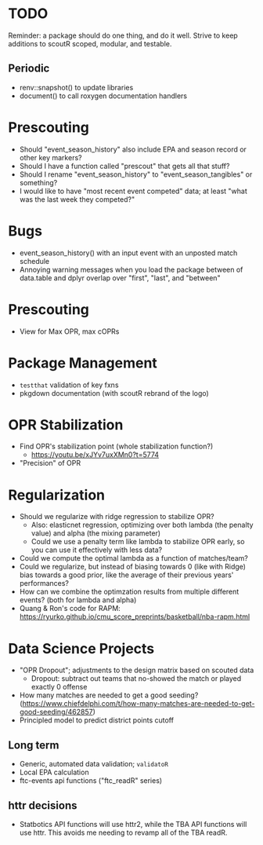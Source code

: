 # TODO

Reminder: a package should do one thing, and do it well. Strive to keep additions to scoutR scoped, modular, and testable.

## Periodic
- renv::snapshot() to update libraries
- document() to call roxygen documentation handlers

# Prescouting
- Should "event_season_history" also include EPA and season record or other key markers?
- Should I have a function called "prescout" that gets all that stuff? 
- Should I rename "event_season_history" to "event_season_tangibles" or something?
- I would like to have "most recent event competed" data; at least "what was the last week they competed?"

# Bugs
- event_season_history() with an input event with an unposted match schedule
- Annoying warning messages when you load the package between of data.table and dplyr overlap over "first", "last", and "between"

# Prescouting
- View for Max OPR, max cOPRs

# Package Management
- `testthat` validation of key fxns
- pkgdown documentation (with scoutR rebrand of the logo)

# OPR Stabilization
- Find OPR's stabilization point (whole stabilization function?)
    - https://youtu.be/xJYv7uxXMn0?t=5774
- "Precision" of OPR

# Regularization
- Should we regularize with ridge regression to stabilize OPR?
    - Also: elasticnet regression, optimizing over both lambda (the penalty value) and alpha (the mixing parameter)
    - Could we use a penalty term like lambda to stabilize OPR early, so you can use it effectively with less data?
- Could we compute the optimal lambda as a function of matches/team?
- Could we regularize, but instead of biasing towards 0 (like with Ridge) bias towards a good prior, like the average of their previous years' performances?
- How can we combine the optimzation results from multiple different events? (both for lambda and alpha)
- Quang & Ron's code for RAPM: https://ryurko.github.io/cmu_score_preprints/basketball/nba-rapm.html

# Data Science Projects
- "OPR Dropout"; adjustments to the design matrix based on scouted data
    - Dropout: subtract out teams that no-showed the match or played exactly 0 offense
- How many matches are needed to get a good seeding? (https://www.chiefdelphi.com/t/how-many-matches-are-needed-to-get-good-seeding/462857)
- Principled model to predict district points cutoff

## Long term
- Generic, automated data validation; `validatoR`
- Local EPA calculation
- ftc-events api functions ("ftc_readR" series)

## httr decisions
- Statbotics API functions will use httr2, while the TBA API functions will use httr. This avoids me needing to revamp all of the TBA readR.
